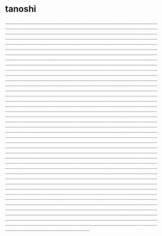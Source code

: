 # tanoshi
.....................................................................................................................................................................................................................................................................................................................................................................................................................................................................................................................................................................................................................................................................................................................................................................................................................................................................................................................................................................................................................................................................................................................................................................................................................................................................................................................................................................................................................................................................................................................................................................................................................................................................................................................................................................................................................................................................................................................................................................................................................................................................................................................................................................................................................................................................................................................................................................................................................................................................................................................................................................................................................................................................................................................................................................................................................................................................................................................................................................................................................................................................................................................................................................................................................................................................................................................................................................................................................................................................................................................................................................................................................................................................................................................................................................................................................................................................................................................................................................................................................................................................................................................................................................................................................................................................................................................................................................................................................................................................................................................................................................................................................................................................................................................................................................................................................................................................................................................................................................................................................................................................................................................................................................................................................................